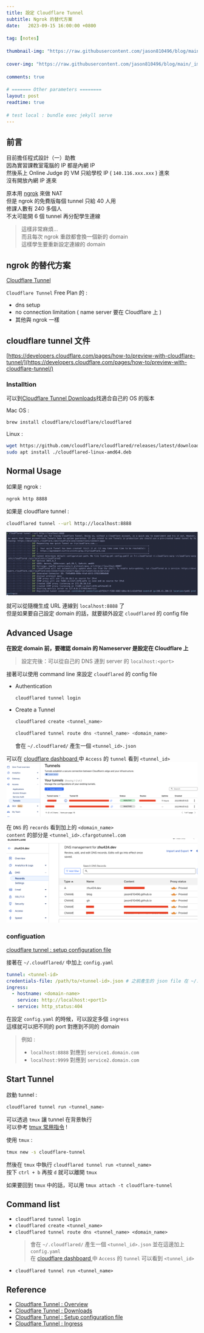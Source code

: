 ```yaml
---
title: 設定 Cloudflare Tunnel 
subtitle: Ngrok 的替代方案
date:   2023-09-15 16:00:00 +0800

tag: [notes]

thumbnail-img: "https://raw.githubusercontent.com/jason810496/blog/main/_images/20230915_tunnel.png" #1:1 (450:450)

cover-img: "https://raw.githubusercontent.com/jason810496/blog/main/_images/20230915_start_tunnel.png"

comments: true

# ======= Other parameters ========
layout: post
readtime: true

# test local : bundle exec jekyll serve
---
```


## 前言

目前擔任程式設計（一）助教 <br>
因為實習課教室電腦的 IP 都是內網 IP <br>
然後系上  Online Judge 的 VM 只給學校 IP ( `140.116.xxx.xxx` ) 進來 <br>
沒有開放內網 IP 進來 <br>

原本用 [ngrok](https://ngrok.com/) 來做 NAT <br>
但是 ngrok 的免費版每個 tunnel 只給 40 人用 <br>
修課人數有 240 多個人 <br>
不太可能開 6 個 tunnel 再分配學生連線<br>
> 這樣非常麻煩... <br>
> 而且每次 ngrok 重啟都會換一個新的 domain <br>
> 這樣學生要重新設定連線的 domain <br>

## ngrok 的替代方案

[Cloudflare Tunnel](https://developers.cloudflare.com/cloudflare-one/connections/connect-apps) <br>

`Cloudflare Tunnel` Free Plan 的 : <br>
- dns setup 
- no connection limitation ( name server 要在 Cloudflare 上 )
- 其他與 ngrok 一樣

## cloudflare tunnel  文件

[https://developers.cloudflare.com/pages/how-to/preview-with-cloudflare-tunnel/](https://developers.cloudflare.com/pages/how-to/preview-with-cloudflare-tunnel/)

### Installtion

可以到[Cloudflare Tunnel Downloads](https://developers.cloudflare.com/cloudflare-one/connections/connect-networks/downloads/)找適合自己的 OS 的版本 <br>

Mac OS :
```bash
brew install cloudflare/cloudflare/cloudflared
```

Linux : 
```bash
wget https://github.com/cloudflare/cloudflared/releases/latest/download/cloudflared-linux-amd64.deb
sudo apt install ./cloudflared-linux-amd64.deb
```

## Normal Usage

如果是 ngrok : 
```bash
ngrok http 8888
```

如果是 cloudflare tunnel :
```bash
cloudflared tunnel --url http://localhost:8888
```

![start tunnel](https://raw.githubusercontent.com/jason810496/blog/main/_images/20230915_start_tunnel.png)

就可以從隨機生成 URL 連線到 `localhost:8888` 了 <br>
但是如果要自己設定 domain 的話，就要額外設定 `cloudflared` 的 config file <br>

## Advanced Usage

**在設定 domain 前，要確認 domain 的 Nameserver 是設定在 Cloudflare 上** <br>
> 設定完後：可以從自己的 DNS 連到 server 的 `localhost:<port>`

接著可以使用 command line 來設定 `cloudflared` 的 config file <br>

- Authentication
    ```bash
    cloudflared tunnel login
    ```
- Create a Tunnel
    ```bash
    cloudflared create <tunnel_name>
    ```
    ```bash
    cloudflared tunnel route dns <tunnel_name> <domain_name>
    ```
    會在 `~/.cloudflared/` 產生一個 `<tunnel_id>.json`


可以在 [cloudflare dashboard ](https://one.dash.cloudflare.com/) 中 `Access` 的 `tunnel` 看到 `<tunnel_id>` <br>
![access tunnel](https://raw.githubusercontent.com/jason810496/blog/main/_images/20230915_access_tunnel.png)

在 `DNS` 的 `records` 看到加上的 `<domain_name>` <br>
`content` 的部分是 `<tunnel_id>.cfargotunnel.com` <br>
![dns records](https://raw.githubusercontent.com/jason810496/blog/main/_images/20230915_dns_check.png)

### configuation

[cloudflare tunnel : setup configuration file](https://developers.cloudflare.com/cloudflare-one/connections/connect-networks/install-and-setup/tunnel-guide/local/local-management/configuration-file/)

接著在 `~/.cloudflared/` 中加上 `config.yaml` <br>
```yaml
tunnel: <tunnel-id>
credentials-file: /path/to/<tunnel-id>.json # 之前產生的 json file 在 ~/.cloudflared/ 中
ingress:
  - hostname: <domain-name>
    service: http://localhost:<port1>
  - service: http_status:404
```


在設定 `config.yaml` 的時候，可以設定多個 `ingress` <br>
這樣就可以把不同的 port 對應到不同的 domain <br>
> 例如 :
> - `localhost:8888` 對應到 `service1.domain.com`
> - `localhost:9999` 對應到 `service2.domain.com`

## Start Tunnel

啟動 tunnel :
```bash
cloudflared tunnel run <tunnel_name>
```

可以透過 `tmux` 讓 tunnel 在背景執行 <br>
可以參考 [tmux 常用指令](https://jason810496.github.io/blog/tmux/) !<br>

使用 `tmux` :

```bash
tmux new -s cloudflare-tunnel
```

然後在 `tmux` 中執行 `cloudflared tunnel run <tunnel_name>` <br>
按下 `ctrl + b` 再按 `d` 就可以離開 `tmux` <br>

如果要回到 `tmux` 中的話，可以用 `tmux attach -t cloudflare-tunnel` <br>

## Command list

- `cloudflared tunnel login`
- `cloudflared create <tunnel_name>`
- `cloudflared tunnel route dns <tunnel_name> <domain_name>` <br>
    > 會在 `~/.cloudflared/` 產生一個 `<tunnel_id>.json` 並在這邊加上 `config.yaml` <br>
    > 在 [cloudflare dashboard ](https://one.dash.cloudflare.com/) 中 `Access` 的 `tunnel` 可以看到 `<tunnel_id>`
- `cloudflared tunnel run <tunnel_name>`

## Reference

- [Cloudflare Tunnel : Overview](https://developers.cloudflare.com/cloudflare-one/connections/connect-apps)
- [Cloudflare Tunnel : Downloads](https://developers.cloudflare.com/cloudflare-one/connections/connect-networks/downloads/)
- [Cloudflare Tunnel : Setup configuration file](https://developers.cloudflare.com/cloudflare-one/connections/connect-networks/install-and-setup/tunnel-guide/local/local-management/configuration-file/)
- [Cloudflare Tunnel : Ingress](https://developers.cloudflare.com/cloudflare-one/connections/connect-networks/install-and-setup/tunnel-guide/local/local-management/ingress/)